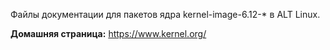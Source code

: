 Файлы документации для пакетов ядра kernel-image-6.12-* в ALT Linux.

**Домашняя страница:** <https://www.kernel.org/>
